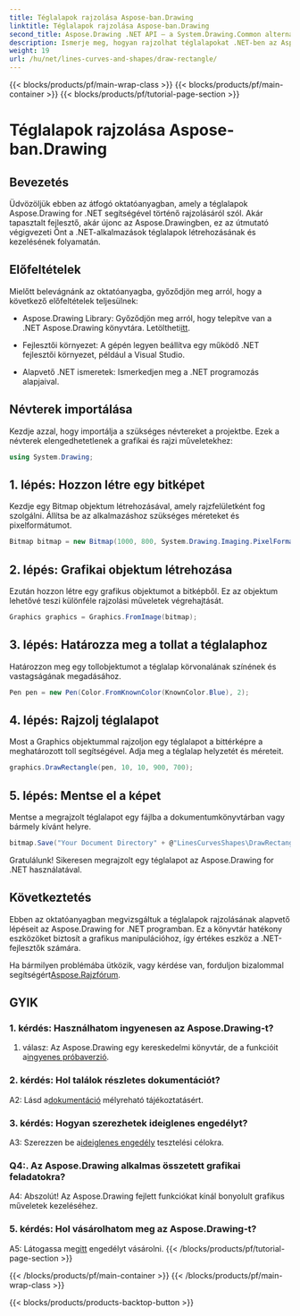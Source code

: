 ```yaml
---
title: Téglalapok rajzolása Aspose-ban.Drawing
linktitle: Téglalapok rajzolása Aspose-ban.Drawing
second_title: Aspose.Drawing .NET API – a System.Drawing.Common alternatívája
description: Ismerje meg, hogyan rajzolhat téglalapokat .NET-ben az Aspose.Drawing segítségével. Útmutató lépésről lépésre kódpéldákkal.
weight: 19
url: /hu/net/lines-curves-and-shapes/draw-rectangle/
---
```


{{< blocks/products/pf/main-wrap-class >}}
{{< blocks/products/pf/main-container >}}
{{< blocks/products/pf/tutorial-page-section >}}

# Téglalapok rajzolása Aspose-ban.Drawing

## Bevezetés

Üdvözöljük ebben az átfogó oktatóanyagban, amely a téglalapok Aspose.Drawing for .NET segítségével történő rajzolásáról szól. Akár tapasztalt fejlesztő, akár újonc az Aspose.Drawingben, ez az útmutató végigvezeti Önt a .NET-alkalmazások téglalapok létrehozásának és kezelésének folyamatán.

## Előfeltételek

Mielőtt belevágnánk az oktatóanyagba, győződjön meg arról, hogy a következő előfeltételek teljesülnek:

- Aspose.Drawing Library: Győződjön meg arról, hogy telepítve van a .NET Aspose.Drawing könyvtára. Letöltheti[itt](https://releases.aspose.com/drawing/net/).

- Fejlesztői környezet: A gépén legyen beállítva egy működő .NET fejlesztői környezet, például a Visual Studio.

- Alapvető .NET ismeretek: Ismerkedjen meg a .NET programozás alapjaival.

## Névterek importálása

Kezdje azzal, hogy importálja a szükséges névtereket a projektbe. Ezek a névterek elengedhetetlenek a grafikai és rajzi műveletekhez:

```csharp
using System.Drawing;
```

## 1. lépés: Hozzon létre egy bitképet

Kezdje egy Bitmap objektum létrehozásával, amely rajzfelületként fog szolgálni. Állítsa be az alkalmazáshoz szükséges méreteket és pixelformátumot.

```csharp
Bitmap bitmap = new Bitmap(1000, 800, System.Drawing.Imaging.PixelFormat.Format32bppPArgb);
```

## 2. lépés: Grafikai objektum létrehozása

Ezután hozzon létre egy grafikus objektumot a bitképből. Ez az objektum lehetővé teszi különféle rajzolási műveletek végrehajtását.

```csharp
Graphics graphics = Graphics.FromImage(bitmap);
```

## 3. lépés: Határozza meg a tollat a téglalaphoz

Határozzon meg egy tollobjektumot a téglalap körvonalának színének és vastagságának megadásához.

```csharp
Pen pen = new Pen(Color.FromKnownColor(KnownColor.Blue), 2);
```

## 4. lépés: Rajzolj téglalapot

Most a Graphics objektummal rajzoljon egy téglalapot a bittérképre a meghatározott toll segítségével. Adja meg a téglalap helyzetét és méreteit.

```csharp
graphics.DrawRectangle(pen, 10, 10, 900, 700);
```

## 5. lépés: Mentse el a képet

Mentse a megrajzolt téglalapot egy fájlba a dokumentumkönyvtárban vagy bármely kívánt helyre.

```csharp
bitmap.Save("Your Document Directory" + @"LinesCurvesShapes\DrawRectangle_out.png");
```

Gratulálunk! Sikeresen megrajzolt egy téglalapot az Aspose.Drawing for .NET használatával.

## Következtetés

Ebben az oktatóanyagban megvizsgáltuk a téglalapok rajzolásának alapvető lépéseit az Aspose.Drawing for .NET programban. Ez a könyvtár hatékony eszközöket biztosít a grafikus manipulációhoz, így értékes eszköz a .NET-fejlesztők számára.

 Ha bármilyen problémába ütközik, vagy kérdése van, forduljon bizalommal segítségért[Aspose.Rajzfórum](https://forum.aspose.com/c/diagram/17).

## GYIK

### 1. kérdés: Használhatom ingyenesen az Aspose.Drawing-t?

 1. válasz: Az Aspose.Drawing egy kereskedelmi könyvtár, de a funkcióit a[ingyenes próbaverzió](https://releases.aspose.com/).

### 2. kérdés: Hol találok részletes dokumentációt?

 A2: Lásd a[dokumentáció](https://reference.aspose.com/drawing/net/) mélyreható tájékoztatásért.

### 3. kérdés: Hogyan szerezhetek ideiglenes engedélyt?

 A3: Szerezzen be a[ideiglenes engedély](https://purchase.aspose.com/temporary-license/) tesztelési célokra.

### Q4:. Az Aspose.Drawing alkalmas összetett grafikai feladatokra?

A4: Abszolút! Az Aspose.Drawing fejlett funkciókat kínál bonyolult grafikus műveletek kezeléséhez.

### 5. kérdés: Hol vásárolhatom meg az Aspose.Drawing-t?

 A5: Látogassa meg[itt](https://purchase.aspose.com/buy) engedélyt vásárolni.
{{< /blocks/products/pf/tutorial-page-section >}}

{{< /blocks/products/pf/main-container >}}
{{< /blocks/products/pf/main-wrap-class >}}

{{< blocks/products/products-backtop-button >}}
